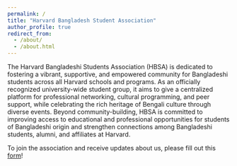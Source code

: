 ```yaml
---
permalink: /
title: "Harvard Bangladesh Student Association"
author_profile: true
redirect_from: 
  - /about/
  - /about.html
---
```


The Harvard Bangladeshi Students Association (HBSA) is dedicated to fostering a vibrant, supportive, and empowered community for Bangladeshi students across all Harvard schools and programs. As an officially recognized university-wide student group, it aims to give a centralized platform for professional networking, cultural programming, and peer support, while celebrating the rich heritage of Bengali culture through diverse events. Beyond community-building, HBSA is committed to improving access to educational and professional opportunities for students of Bangladeshi origin and strengthen connections among Bangladeshi students, alumni, and affiliates at Harvard.

To join the association and receive updates about us, please fill out this [form](https://docs.google.com/forms/d/1Nkr9tHdaEFDT9gj2Mhb0dvrY99dMvJuZoqGiPwY76K0/edit?usp=drivesdk)!


